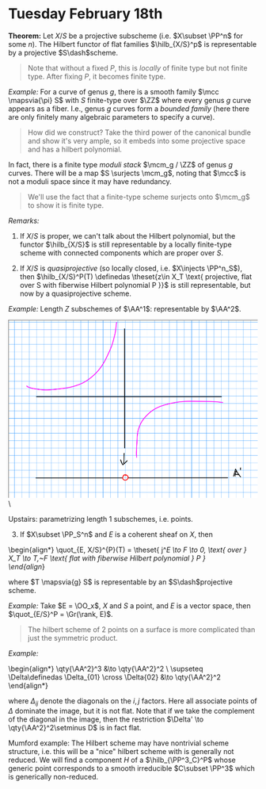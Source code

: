 # Tuesday February 18th

**Theorem:**
Let $X/S$ be a projective subscheme (i.e. $X\subset \PP^n$ for some $n$).
The Hilbert functor of flat families $\hilb_{X/S}^p$ is representable by a projective $S\dash$scheme.

> Note that without a fixed $P$, this is *locally* of finite type but not finite type. 
> After fixing $P$, it becomes finite type.

*Example:*
For a curve of genus $g$, there is a smooth family $\mcc \mapsvia{\pi} S$ with $S$ finite-type over $\ZZ$ where every genus $g$ curve appears as a fiber.
I.e., genus $g$ curves form a *bounded family* (here there are only finitely many algebraic parameters to specify a curve).

> How did we construct? Take the third power of the canonical bundle and show it's very ample, so it embeds into some projective space and has a hilbert polynomial.

In fact, there is a finite type *moduli stack* $\mcm_g / \ZZ$ of genus $g$ curves.
There will be a map $S \surjects \mcm_g$, noting that $\mcc$ is not a moduli space since it may have redundancy.

> We'll use the fact that a finite-type scheme surjects onto $\mcm_g$ to show it is finite type.


*Remarks:*
1. If $X/S$ is proper, we can't talk about the Hilbert polynomial, but the functor $\hilb_{X/S}$ is still representable by a locally finite-type scheme with connected components which are proper over $S$.

2. If $X/S$ is *quasiprojective* (so locally closed, i.e. $X\injects \PP^n_S$), then $\hilb_{X/S}^P(T) \definedas \theset{z\in X_T \text{ projective, flat over S with fiberwise Hilbert polynomial P }}$ is still representable, but now by a quasiprojective scheme.

*Example:*
Length $Z$ subschemes of $\AA^1$: representable by $\AA^2$.

![Image](figures/2020-02-18-12:46.png)\

Upstairs: parametrizing length 1 subschemes, i.e. points.

3. If $X\subset \PP_S^n$ and $E$ is a coherent sheaf on $X$, then

\begin{align*}
\quot_{E, X/S}^{P}(T) = \theset{ j^*E \to F \to 0, \text{ over } X_T \to T,~F \text{ flat with fiberwise Hilbert polynomial  } P  }  
\end{align*}

where $T \mapsvia{g} S$ is representable by an $S\dash$projective scheme.

*Example:*
Take $E = \OO_x$, $X$ and $S$ a point, and $E$ is a vector space, then $\quot_{E/S}^P = \Gr(\rank, E)$.


> The hilbert scheme of 2 points on a surface is more complicated than just the symmetric product.

*Example:*

\begin{align*}
\qty{\AA^2}^3 &\to \qty{\AA^2}^2 \\
\supseteq \Delta\definedas \Delta_{01} \cross \Delta{02} &\to \qty{\AA^2}^2
\end{align*}

where $\Delta_{ij}$ denote the diagonals on the $i, j$ factors.
Here all associate points of $\Delta$ dominate the image, but it is not flat.
Note that if we take the complement of the diagonal in the image, then the restriction $\Delta' \to \qty{\AA^2}^2\setminus D$ is in fact flat.

Mumford example:
The Hilbert scheme may have nontrivial scheme structure, i.e. this will be a "nice" hilbert scheme with is generally not reduced.
We will find a component $H$ of a $\hilb_{\PP^3_C}^P$ whose generic point corresponds to a smooth irreducible $C\subset \PP^3$ which is generically non-reduced.


